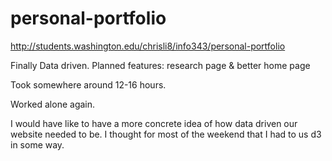 # personal-portfolio
http://students.washington.edu/chrisli8/info343/personal-portfolio

Finally Data driven. Planned features: research page & better home page

Took somewhere around 12-16 hours.

Worked alone again.

I would have like to have a more concrete idea of how data driven our website needed to be. I thought for most of the weekend that I had to us d3 in some way.